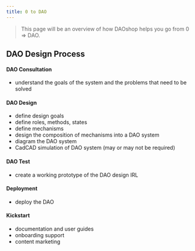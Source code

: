 ```yaml
---
title: 0 to DAO 
---
```


> This page will be an overview of how DAOshop helps you go from 0 => DAO.

## DAO Design Process

#### DAO Consultation
- understand the goals of the system and the problems that need to be solved

#### DAO Design 
- define design goals 
- define roles, methods, states 
- define mechanisms 
- design the composition of mechanisms into a DAO system 
- diagram the DAO system 
- CadCAD simulation of DAO system (may or may not be required)

#### DAO Test
- create a working prototype of the DAO design IRL 

#### Deployment
- deploy the DAO 

#### Kickstart 
  - documentation and user guides
  - onboarding support
  - content marketing